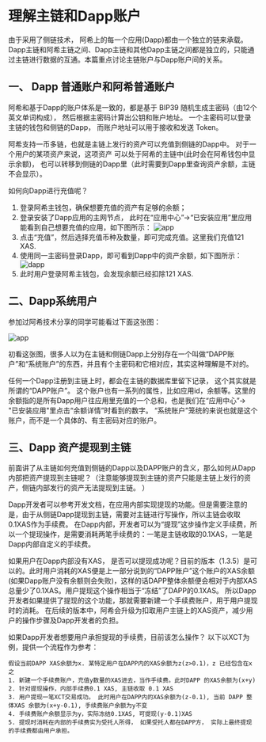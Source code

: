 # 理解主链和Dapp账户

由于采用了侧链技术， 阿希上的每一个应用(Dapp)都由一个独立的链来承载。 Dapp主链和阿希主链之间、Dapp主链和其他Dapp主链之间都是独立的，只能通过主链进行数据的互通。本篇重点讨论主链账户与Dapp账户间的关系。

## 一、 Dapp 普通账户和阿希普通账户

阿希和基于Dapp的账户体系是一致的，都是基于 BIP39 随机生成主密码（由12个英文单词构成）， 然后根据主密码计算出公钥和账户地址。 一个主密码可以登录主链的钱包和侧链的Dapp， 而账户地址可以用于接收和发送 Token。 

阿希支持一币多链，也就是主链上发行的资产可以充值到侧链的Dapp中。 对于一个用户的某项资产来说，这项资产 可以处于阿希的主链中(此时会在阿希钱包中显示余额)， 也可以转移到侧链的Dapp里（此时需要到Dapp里查询资产余额，主链不会显示）。

如何向Dapp进行充值呢？
1. 登录阿希主钱包，确保想要充值的资产有足够的余额；
2. 登录安装了Dapp应用的主网节点， 此时在“应用中心”->“已安装应用”里应用能看到自己想要充值的应用，如下图所示：
![app](http://asch-public.oss-cn-beijing.aliyuncs.com/markdown/TIM%E6%88%AA%E5%9B%BE20180126150833.png)
3. 点击“充值”，然后选择充值币种及数量，即可完成充值。这里我们充值121 XAS.
4. 使用同一主密码登录Dapp，即可看到Dapp中的资产余额，如下图所示：
![dapp](http://asch-public.oss-cn-beijing.aliyuncs.com/markdown/TIM%E6%88%AA%E5%9B%BE20180126151101.png)
5. 此时用户登录阿希主钱包，会发现余额已经扣除121  XAS.

## 二、Dapp系统用户
参加过阿希技术分享的同学可能看过下面这张图：

![app](http://asch-public.oss-cn-beijing.aliyuncs.com/markdown/TIM%E6%88%AA%E5%9B%BE20180126144656.png)
 

初看这张图，很多人以为在主链和侧链Dapp上分别存在一个叫做“DAPP账户”和“系统账户”的东西，并且有个主密码和它相对应，其实这种理解是不对的。

任何一个Dapp注册到主链上时，都会在主链的数据库里留下记录， 这个其实就是所谓的“DAPP账户”。 这个账户也有一系列的属性，比如应用id，余额等。这里的余额指的是所有Dapp用户往应用里充值的一个总和，也是我们在“应用中心”-> "已安装应用"里点击“余额详情”时看到的数字。 “系统账户”笼统的来说也就是这个账户，而不是一个具体的、有主密码对应的账户。

## 三、Dapp 资产提现到主链

前面讲了从主链如何充值到侧链的Dapp以及DAPP账户的含义，那么如何从Dapp内部把资产提现到主链呢？（注意能够提现到主链的资产只能是主链上发行的资产，侧链内部发行的资产无法提现到主链。 ）

Dapp开发者可以参考开发文档，在应用内部实现提现的功能。但是需要注意的是，由于从侧链Dapp提现到主链，需要对主链进行写操作，所以主链会收取0.1XAS作为手续费。 在Dapp内部，开发者可以为“提现”这步操作定义手续费，所以一个提现操作，是需要消耗两笔手续费的：一笔是主链收取的0.1XAS，一笔是Dapp内部自定义的手续费。 

如果用户在Dapp内部没有XAS， 是否可以提现成功呢？目前的版本（1.3.5）是可以的。此时用户消耗的XAS便是上一部分说到的“DAPP账户”这个账户的XAS余额(如果Dapp账户没有余额则会失败)，这样的话DAPP整体余额便会相对于内部XAS总量少了0.1XAS。用户提现这个操作相当于“冻结”了DAPP的0.1XAS。 所以Dapp开发者如果提供了提现的这个功能，那就需要新建一个手续费账户，用于用户提现时的消耗。  在后续的版本中，阿希会升级为扣取用户主链上的XAS资产，减少用户的操作步骤及Dapp开发者的负担。

如果Dapp开发者想要用户承担提现的手续费，目前该怎么操作？ 以下以XCT为例，提供一个流程作为参考：
```
假设当前DAPP XAS余额为x. 某特定用户在DAPP内的XAS余额为z(z>0.1)，z 已经包含在x之
1. 新建一个手续费账户，充值y数量的XAS进去，当作手续费。此时DAPP 的XAS余额为(x+y)
2. 针对提现操作，内部手续费0.1 XAS, 主链收取 0.1 XAS
3. 用户提现一笔XCT交易成功。 此时用户在DAPP内的XAS余额为(z-0.1), 当前 DAPP 整体XAS 余额为(x+y-0.1), 手续费账户余额为y不变
4. 手续费账户余额显示为y，实际冻结0.1XAS, 可提现(y-0.1)XAS  
5. 提现时消耗在内部的手续费实为受托人所得， 如果受托人都在DAPP方， 实际上最终提现的手续费都由用户承担。 
```
